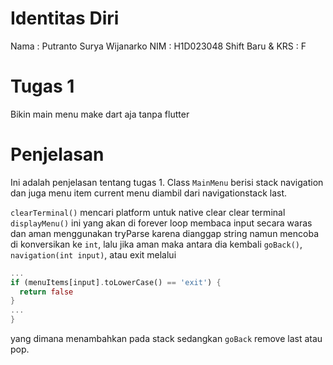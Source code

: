 # Identitas Diri
Nama : Putranto Surya Wijanarko
NIM : H1D023048
Shift Baru & KRS : F

# Tugas 1
Bikin main menu make dart aja tanpa flutter

# Penjelasan
Ini adalah penjelasan tentang tugas 1.
Class `MainMenu` berisi stack navigation dan juga menu item current menu diambil dari navigationstack last.

`clearTerminal()` mencari platform untuk native clear clear terminal
`displayMenu()` ini yang akan di forever loop membaca input secara waras dan aman menggunakan tryParse karena dianggap string namun mencoba di konversikan ke `int`, lalu jika aman maka antara dia kembali `goBack()`, `navigation(int input)`, atau exit melalui
```dart
...
if (menuItems[input].toLowerCase() == 'exit') {
  return false
}
...
}
```
yang dimana menambahkan pada stack sedangkan `goBack` remove last atau pop.

